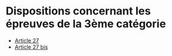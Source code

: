 # Dispositions concernant les épreuves de la 3ème catégorie

- [Article 27](article-27.md)
- [Article 27 bis](article-27-bis.md)
